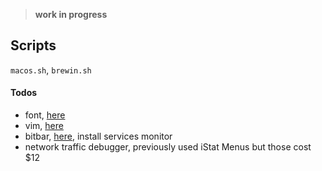 > __work in progress__

## Scripts  
`macos.sh`, `brewin.sh`

#### Todos
- font, [here](https://adobe-fonts.github.io/source-code-pro/)
- vim, [here](https://github.com/amix/vimrc)
- bitbar, [here](https://bitbar.com/), install services monitor
- network traffic debugger, previously used iStat Menus but those cost $12
